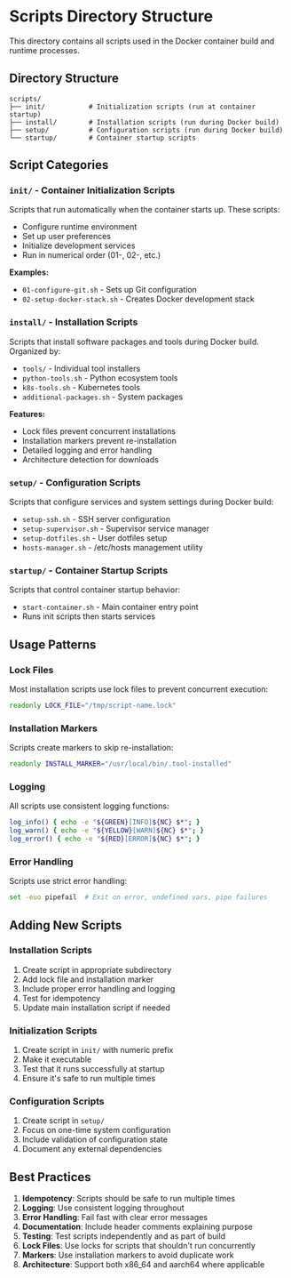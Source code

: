 # Scripts Directory Structure

This directory contains all scripts used in the Docker container build and runtime processes.

## Directory Structure

```
scripts/
├── init/           # Initialization scripts (run at container startup)
├── install/        # Installation scripts (run during Docker build)
├── setup/          # Configuration scripts (run during Docker build)
└── startup/        # Container startup scripts
```

## Script Categories

### `init/` - Container Initialization Scripts
Scripts that run automatically when the container starts up. These scripts:
- Configure runtime environment
- Set up user preferences
- Initialize development services
- Run in numerical order (01-, 02-, etc.)

**Examples:**
- `01-configure-git.sh` - Sets up Git configuration
- `02-setup-docker-stack.sh` - Creates Docker development stack

### `install/` - Installation Scripts
Scripts that install software packages and tools during Docker build. Organized by:
- `tools/` - Individual tool installers
- `python-tools.sh` - Python ecosystem tools
- `k8s-tools.sh` - Kubernetes tools
- `additional-packages.sh` - System packages

**Features:**
- Lock files prevent concurrent installations
- Installation markers prevent re-installation
- Detailed logging and error handling
- Architecture detection for downloads

### `setup/` - Configuration Scripts
Scripts that configure services and system settings during Docker build:
- `setup-ssh.sh` - SSH server configuration
- `setup-supervisor.sh` - Supervisor service manager
- `setup-dotfiles.sh` - User dotfiles setup
- `hosts-manager.sh` - /etc/hosts management utility

### `startup/` - Container Startup Scripts
Scripts that control container startup behavior:
- `start-container.sh` - Main container entry point
- Runs init scripts then starts services

## Usage Patterns

### Lock Files
Most installation scripts use lock files to prevent concurrent execution:
```bash
readonly LOCK_FILE="/tmp/script-name.lock"
```

### Installation Markers
Scripts create markers to skip re-installation:
```bash
readonly INSTALL_MARKER="/usr/local/bin/.tool-installed"
```

### Logging
All scripts use consistent logging functions:
```bash
log_info() { echo -e "${GREEN}[INFO]${NC} $*"; }
log_warn() { echo -e "${YELLOW}[WARN]${NC} $*"; }
log_error() { echo -e "${RED}[ERROR]${NC} $*"; }
```

### Error Handling
Scripts use strict error handling:
```bash
set -euo pipefail  # Exit on error, undefined vars, pipe failures
```

## Adding New Scripts

### Installation Scripts
1. Create script in appropriate subdirectory
2. Add lock file and installation marker
3. Include proper error handling and logging
4. Test for idempotency
5. Update main installation script if needed

### Initialization Scripts
1. Create script in `init/` with numeric prefix
2. Make it executable
3. Test that it runs successfully at startup
4. Ensure it's safe to run multiple times

### Configuration Scripts
1. Create script in `setup/`
2. Focus on one-time system configuration
3. Include validation of configuration state
4. Document any external dependencies

## Best Practices

1. **Idempotency**: Scripts should be safe to run multiple times
2. **Logging**: Use consistent logging throughout
3. **Error Handling**: Fail fast with clear error messages
4. **Documentation**: Include header comments explaining purpose
5. **Testing**: Test scripts independently and as part of build
6. **Lock Files**: Use locks for scripts that shouldn't run concurrently
7. **Markers**: Use installation markers to avoid duplicate work
8. **Architecture**: Support both x86_64 and aarch64 where applicable

